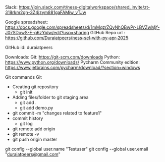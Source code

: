 Slack:  https://join.slack.com/t/ness-digitalworkspace/shared_invite/zt-318rkm2gn-3Z4jzym881gaFAMiw_vTJw

Google spreadsheet: https://docs.google.com/spreadsheets/d/1mMqzrZQvNhQBwPr-LBVZwMjf-J07SDowS-E-q6zYidw/edit?usp=sharing
GitHub Repo url : https://github.com/Duraiatpeers/ness-sel-with-py-apr-2025

GitHub id: duraiatpeers


Downloads:
Git: https://git-scm.com/downloads
Python: https://www.python.org/downloads/
Pycharm Community edition: https://www.jetbrains.com/pycharm/download/?section=windows

Git commands
Git 
 - Creating git repository
     - git init
 - Adding files/folder to git staging area
     - git add .
     - git add demo.py
 - git commit -m "changes related to feature1"
 - commit history
     - git log
 - git remote add origin <git repo url >    
 - git remote -v
 - git push origin master

git config --global user.name "Testuser"
git config --global user.email "duraiatpeers@gmail.com"